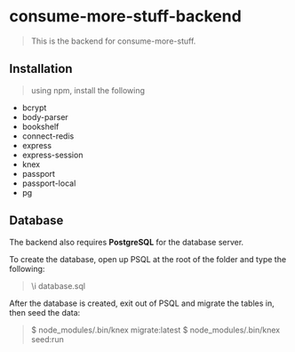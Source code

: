 # consume-more-stuff-backend

> This is the backend for consume-more-stuff.

## Installation
> using npm, install the following
  - bcrypt
  - body-parser
  - bookshelf
  - connect-redis
  - express
  - express-session
  - knex
  - passport
  - passport-local
  - pg

## Database

The backend also requires **PostgreSQL** for the database server.

To create the database, open up PSQL at the root of the folder and type the following:
>\i database.sql

After the database is created, exit out of PSQL and migrate the tables in, then seed the data:
>$ node_modules/.bin/knex migrate:latest
>$ node_modules/.bin/knex seed:run
